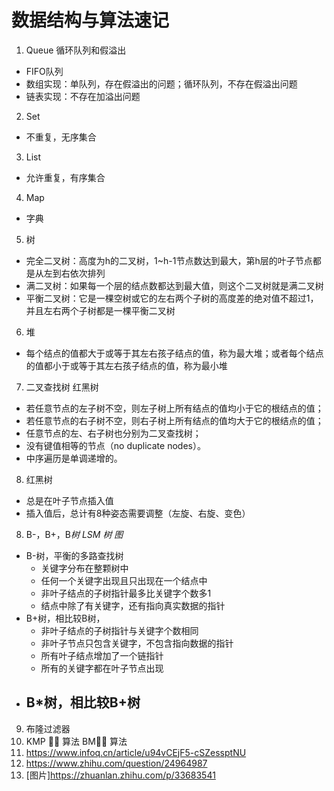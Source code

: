 # 数据结构与算法速记
1. Queue  循环队列和假溢出
- FIFO队列
- 数组实现：单队列，存在假溢出的问题；循环队列，不存在假溢出问题
- 链表实现：不存在加溢出问题
2. Set
- 不重复，无序集合
3. List
- 允许重复，有序集合
4. Map
- 字典
5. 树
- 完全二叉树：高度为h的二叉树，1~h-1节点数达到最大，第h层的叶子节点都是从左到右依次排列
- 满二叉树：如果每一个层的结点数都达到最大值，则这个二叉树就是满二叉树
- 平衡二叉树：它是一棵空树或它的左右两个子树的高度差的绝对值不超过1，并且左右两个子树都是一棵平衡二叉树
6. 堆
- 每个结点的值都大于或等于其左右孩子结点的值，称为最大堆；或者每个结点的值都小于或等于其左右孩子结点的值，称为最小堆
7. 二叉查找树 红黑树
- 若任意节点的左子树不空，则左子树上所有结点的值均小于它的根结点的值；
- 若任意节点的右子树不空，则右子树上所有结点的值均大于它的根结点的值；
- 任意节点的左、右子树也分别为二叉查找树；
- 没有键值相等的节点（no duplicate nodes）。
- 中序遍历是单调递增的。
8. 红黑树
- 总是在叶子节点插入值
- 插入值后，总计有8种姿态需要调整（左旋、右旋、变色）
8. B-，B+，B*树 LSM 树 图*
- B-树，平衡的多路查找树
    - 关键字分布在整颗树中
    - 任何一个关键字出现且只出现在一个结点中
    - 非叶子结点的子树指针最多比关键字个数多1
    - 结点中除了有关键字，还有指向真实数据的指针
- B+树，相比较B树，
    - 非叶子结点的子树指针与关键字个数相同
    - 非叶子节点只包含关键字，不包含指向数据的指针
    - 所有叶子结点增加了一个链指针
    - 所有的关键字都在叶子节点出现
- B*树，相比较B+树
    -
9. 布隆过滤器
10. KMP 􏸣􏶸 算法 BM􏸣􏶸 算法
11. https://www.infoq.cn/article/u94vCEjF5-cSZessptNU
12. https://www.zhihu.com/question/24964987
13. [图片]https://zhuanlan.zhihu.com/p/33683541
